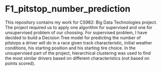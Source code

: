 # F1_pitstop_number_prediction

This repository contains my work for CS982: Big Data Technologies project. The project required us to apply one algorithm for supervised and one for unsupervised problem of our choosing. For supervised problem, I have decided to build a Decision Tree model for predicting the number of pitstops a driver will do in a race given track characteristic, initial weather conditions, his starting position and his starting tire choice. In the unsupervised part of the project, hierarchical clustering was used to find the most similar drivers based on different characteristics (not based on points scored).
